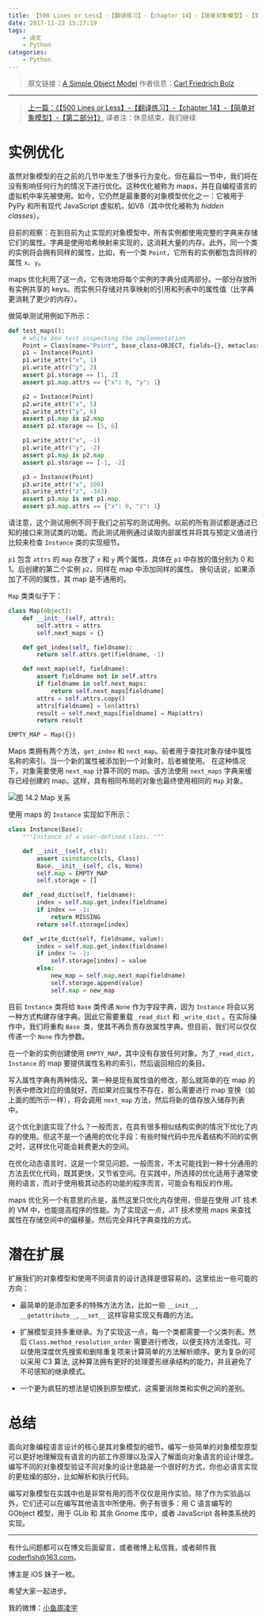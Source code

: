 ```yaml
---
title: 【500 Lines or Less】-【翻译练习】-【chapter 14】-【简单对象模型】-【第三部分】
date: 2017-11-22 15:27:19
tags:
	- 译文
	- Python
categories:
	- Python
---
```


> 原文链接：[A Simple Object Model](http://aosabook.org/en/500L/a-simple-object-model.html)
> 作者信息：[Carl Friedrich Bolz](https://twitter.com/cfbolz)

----

> [上一篇：《【500 Lines or Less】-【翻译练习】-【chapter 14】-【简单对象模型】-【第二部分】》](http://zhoulingyu.com/2017/10/31/500-Lines-or-Less-14-2/)
> 译者注：休息结束，我们继续

# 实例优化

虽然对象模型的在之前的几节中发生了很多行为变化，但在最后一节中，我们将在没有影响任何行为的情况下进行优化。这种优化被称为 maps，并在自编程语言的虚拟机中率先被使用。如今，它仍然是最重要的对象模型优化之一：它被用于 PyPy 和所有现代 JavaScript 虚拟机，如V8（其中优化被称为 *hidden classes*）。

目前的观察：在到目前为止实现的对象模型中，所有实例都使用完整的字典来存储它们的属性。字典是使用哈希映射来实现的，这消耗大量的内存。此外，同一个类的实例将会拥有同样的属性，比如，有一个类 `Point`，它所有的实例都包含同样的属性 `x`、`y`。

maps 优化利用了这一点。它有效地将每个实例的字典分成两部分。一部分存放所有实例共享的 keys。而实例只存储对共享映射的引用和列表中的属性值（比字典更消耗了更少的内存）。

做简单测试用例如下所示：

```python
def test_maps():
    # white box test inspecting the implementation
    Point = Class(name="Point", base_class=OBJECT, fields={}, metaclass=TYPE)
    p1 = Instance(Point)
    p1.write_attr("x", 1)
    p1.write_attr("y", 2)
    assert p1.storage == [1, 2]
    assert p1.map.attrs == {"x": 0, "y": 1}

    p2 = Instance(Point)
    p2.write_attr("x", 5)
    p2.write_attr("y", 6)
    assert p1.map is p2.map
    assert p2.storage == [5, 6]

    p1.write_attr("x", -1)
    p1.write_attr("y", -2)
    assert p1.map is p2.map
    assert p1.storage == [-1, -2]

    p3 = Instance(Point)
    p3.write_attr("x", 100)
    p3.write_attr("z", -343)
    assert p3.map is not p1.map
    assert p3.map.attrs == {"x": 0, "z": 1}
```

<!-- More -->

请注意，这个测试用例不同于我们之前写的测试用例。以前的所有测试都是通过已知的接口来测试类的功能。而此测试用例通过读取内部属性并将其与预定义值进行比较来检查 `Instance` 类的实现细节。

`p1` 包含 `attrs` 的 `map` 存放了 `x` 和 `y` 两个属性，具体在 `p1` 中存放的值分别为 0 和 1。后创建的第二个实例 `p2`，同样在 map 中添加同样的属性。 换句话说，如果添加了不同的属性，其 map 是不通用的。

`Map` 类类似于下：

```python
class Map(object):
    def __init__(self, attrs):
        self.attrs = attrs
        self.next_maps = {}

    def get_index(self, fieldname):
        return self.attrs.get(fieldname, -1)

    def next_map(self, fieldname):
        assert fieldname not in self.attrs
        if fieldname in self.next_maps:
            return self.next_maps[fieldname]
        attrs = self.attrs.copy()
        attrs[fieldname] = len(attrs)
        result = self.next_maps[fieldname] = Map(attrs)
        return result

EMPTY_MAP = Map({})
```

Maps 类拥有两个方法，`get_index` 和 `next_map`。前者用于查找对象存储中属性名称的索引。当一个新的属性被添加到一个对象时，后者被使用。 在这种情况下，对象需要使用 `next_map` 计算不同的 map。该方法使用 `next_maps` 字典来缓存已经创建的 map。这样，具有相同布局的对象也最终使用相同的 `Map` 对象。


![图 14.2 Map 关系](http://aosabook.org/en/500L/objmodel-images/maptransition.png)

使用 maps 的 `Instance` 实现如下所示：

```python
class Instance(Base):
    """Instance of a user-defined class. """

    def __init__(self, cls):
        assert isinstance(cls, Class)
        Base.__init__(self, cls, None)
        self.map = EMPTY_MAP
        self.storage = []

    def _read_dict(self, fieldname):
        index = self.map.get_index(fieldname)
        if index == -1:
            return MISSING
        return self.storage[index]

    def _write_dict(self, fieldname, value):
        index = self.map.get_index(fieldname)
        if index != -1:
            self.storage[index] = value
        else:
            new_map = self.map.next_map(fieldname)
            self.storage.append(value)
            self.map = new_map
```


目前 `Instance` 类将给 `Base` 类传递 `None` 作为字段字典，因为 `Instance` 将会以另一种方式构建存储字典。因此它需要重载 `_read_dict` 和 `_write_dict` 。在实际操作中，我们将重构 `Base `类，使其不再负责存放属性字典。但目前，我们可以仅仅传递一个 `None` 作为参数。

在一个新的实例创建使用 `EMPTY_MAP`，其中没有存放任何对象。为了`_read_dict`，`Instance` 的 map 要提供属性名称的索引，然后返回相应的条目。

写入属性字典有两种情况。第一种是现有属性值的修改，那么就简单的在 map 的列表中修改对应的值就好。而如果对应属性不存在，那么需要进行 map 变换（如上面的图所示一样），将会调用 `next_map` 方法，然后将新的值存放入储存列表中。

这个优化到底实现了什么？一般而言，在具有很多相似结构实例的情况下优化了内存的使用。但这不是一个通用的优化手段：有些时候代码中充斥着结构不同的实例之时，这样优化可能会耗费更大的空间。

在优化动态语言时，这是一个常见问题。一般而言，不太可能找到一种十分通用的方法去优化代码，既其更快，又节省空间。在实践中，所选择的优化适用于通常使用的语言，而对于使用极其动态的功能的程序而言，可能会有相反的作用。

maps 优化另一个有意思的点是，虽然这里只优化内存使用，但是在使用 JIT 技术 的 VM 中，也能提高程序的性能。为了实现这一点，JIT 技术使用 maps 来查找属性在存储空间中的偏移量。然后完全拜托字典查找的方式。

# 潜在扩展

扩展我们的对象模型和使用不同语言的设计选择是很容易的。这里给出一些可能的方向：

- 最简单的是添加更多的特殊方法方法，比如一些 `__init__`, `__getattribute__`, `__set__` 这样容易实现又有趣的方法。

- 扩展模型支持多重继承。为了实现这一点，每一个类都需要一个父类列表。然后 `Class.method_resolution_order` 需要进行修改，以便支持方法查找。可以使用深度优先搜索和删除重复项来计算简单的方法解析顺序。更为复杂的可以采用 C3 算法, 这种算法拥有更好的处理菱形继承结构的能力，并且避免了不可感知的继承模式。

- 一个更为疯狂的想法是切换到原型模式，这需要消除类和实例之间的差别。

# 总结

面向对象编程语言设计的核心是其对象模型的细节。编写一些简单的对象模型原型可以更好地理解现有语言的内部工作原理以及深入了解面向对象语言的设计理念。编写不同的对象模型验证不同对象的设计思路是一个很好的方式，你也必语言实现的更枯燥的部分，比如解析和执行代码。

编写对象模型在实践中也是非常有用的而不仅仅是用作实验。除了作为实验品以外，它们还可以在编写其他语言中所使用。例子有很多：用 C 语言编写的 GObject 模型，用于 GLib 和 其余 Gnome 库中，或者 JavaScript 各种类系统的实现。


----

有什么问题都可以在博文后面留言，或者微博上私信我，或者邮件我 <coderfish@163.com>。

博主是 iOS 妹子一枚。

希望大家一起进步。

我的微博：[小鱼周凌宇](http://weibo.com/coderfish/)

